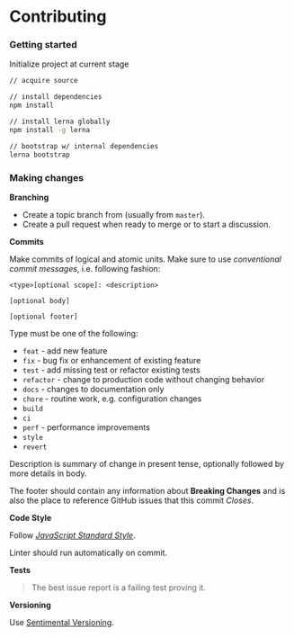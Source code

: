 # Contributing

### Getting started

Initialize project at current stage

```sh
// acquire source

// install dependencies
npm install

// install lerna globally
npm install -g lerna

// bootstrap w/ internal dependencies
lerna bootstrap
```

### Making changes

**Branching**

- Create a topic branch from (usually from `master`). 
- Create a pull request when ready to merge or to start a discussion.

**Commits**

Make commits of logical and atomic units. Make sure to use _conventional commit messages_, i.e. following fashion:

```
<type>[optional scope]: <description>

[optional body]

[optional footer]
```

Type must be one of the following:

- `feat` - add new feature
- `fix` - bug fix or enhancement of existing feature
- `test` - add missing test or refactor existing tests
- `refactor` - change to production code without changing behavior
- `docs` - changes to documentation only
- `chore` - routine work, e.g. configuration changes
- `build`
- `ci`
- `perf` - performance improvements
- `style`
- `revert`

Description is summary of change in present tense, optionally followed by more details in body.

The footer should contain any information about **Breaking Changes** and is also the place to reference GitHub issues that this commit _Closes_.

**Code Style**

Follow [_JavaScript Standard Style_](https://standardjs.com/). 

Linter should run automatically on commit.

**Tests**

> The best issue report is a failing test proving it.

**Versioning**

Use [Sentimental Versioning](http://sentimentalversioning.org/).
